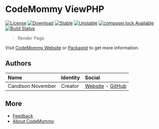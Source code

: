 # CodeMommy ViewPHP

[![License](https://poser.pugx.org/CodeMommy/ViewPHP/license)](LICENSE)
[![Download](https://poser.pugx.org/CodeMommy/ViewPHP/downloads)](https://packagist.org/packages/CodeMommy/ViewPHP)
[![Stable](https://poser.pugx.org/CodeMommy/ViewPHP/version)](https://packagist.org/packages/CodeMommy/ViewPHP)
[![Unstable](https://poser.pugx.org/CodeMommy/ViewPHP/v/unstable)](https://packagist.org/packages/CodeMommy/ViewPHP)
[![composer.lock Available](https://poser.pugx.org/CodeMommy/ViewPHP/composerlock)](https://packagist.org/packages/CodeMommy/ViewPHP)
[![Build Status](https://travis-ci.org/CodeMommy/ViewPHP.svg?branch=master)](https://travis-ci.org/CodeMommy/ViewPHP)

> Render Page

Visit [CodeMommy Website](http://www.codemommy.com) or [Packagist](https://packagist.org/packages/CodeMommy/ViewPHP) to get more information.

## Authors

| Name | Identity | Social |
| :--- | :------- | :----- |
| Candison November | Creator  | [Website](http://www.kandisheng.com) - [GitHub](https://github.com/KanDisheng) |

## More

- [Feedback](https://github.com/CodeMommy/ViewPHP/issues)
- [About CodeMommy](https://github.com/CodeMommy/CodeMommy)